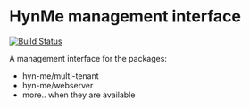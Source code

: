 # HynMe management interface
[![Build Status](https://travis-ci.org/hyn-me/management-interface.svg)](https://travis-ci.org/hyn-me/management-interface)

A management interface for the packages:
- hyn-me/multi-tenant
- hyn-me/webserver
- more.. when they are available